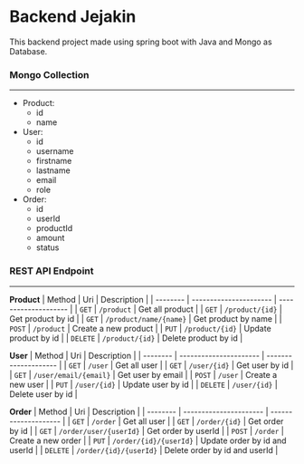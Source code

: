 # Backend Jejakin
This backend project made using spring boot with Java and Mongo as Database.

### Mongo Collection
---
- Product: 
    - id
    - name
- User:
    - id
    - username
    - firstname
    - lastname
    - email
    - role
- Order:
    - id
    - userId
    - productId
    - amount
    - status
### REST API Endpoint
---
**Product**
| Method   | Uri                    | Description          |
| -------- | ---------------------- | -------------------- |
| `GET`    | `/product`             | Get all product      |
| `GET`    | `/product/{id}`        | Get product by id    |
| `GET`    | `/product/name/{name}` | Get product by name  |
| `POST`   | `/product`             | Create a new product |
| `PUT`    | `/product/{id}`        | Update product by id |
| `DELETE` | `/product/{id}`        | Delete product by id |

**User**
| Method   | Uri                    | Description          |
| -------- | ---------------------- | -------------------- |
| `GET`    | `/user`             | Get all user      |
| `GET`    | `/user/{id}`        | Get user by id    |
| `GET`    | `/user/email/{email}` | Get user by email  |
| `POST`   | `/user`             | Create a new user |
| `PUT`    | `/user/{id}`        | Update user by id |
| `DELETE` | `/user/{id}`        | Delete user by id |

**Order**
| Method   | Uri                    | Description          |
| -------- | ---------------------- | -------------------- |
| `GET`    | `/order`             | Get all user      |
| `GET`    | `/order/{id}`        | Get order by id    |
| `GET`    | `/order/user/{userId}` | Get order by userId  |
| `POST`   | `/order`             | Create a new order |
| `PUT`    | `/order/{id}/{userId}`        | Update order by id and userId |
| `DELETE` | `/order/{id}/{userId}`        | Delete order by id and userId |

